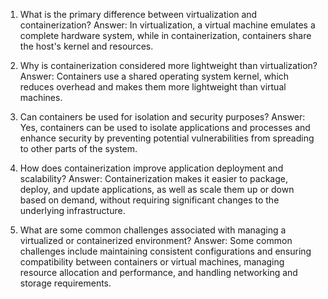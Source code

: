 

1. What is the primary difference between virtualization and containerization?
Answer: In virtualization, a virtual machine emulates a complete hardware system, while in containerization, containers share the host's kernel and resources.

2. Why is containerization considered more lightweight than virtualization?
Answer: Containers use a shared operating system kernel, which reduces overhead and makes them more lightweight than virtual machines.

3. Can containers be used for isolation and security purposes?
Answer: Yes, containers can be used to isolate applications and processes and enhance security by preventing potential vulnerabilities from spreading to other parts of the system.

4. How does containerization improve application deployment and scalability?
Answer: Containerization makes it easier to package, deploy, and update applications, as well as scale them up or down based on demand, without requiring significant changes to the underlying infrastructure.

5. What are some common challenges associated with managing a virtualized or containerized environment?
Answer: Some common challenges include maintaining consistent configurations and ensuring compatibility between containers or virtual machines, managing resource allocation and performance, and handling networking and storage requirements.